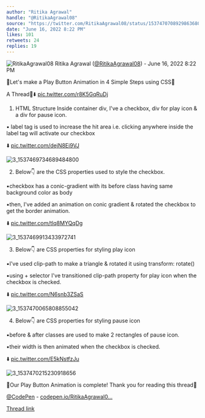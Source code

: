 ```yaml
---
author: "Ritika Agrawal"
handle: "@RitikaAgrawal08"
source: "https://twitter.com/RitikaAgrawal08/status/1537470708929863680"
date: "June 16, 2022 8:22 PM"
likes: 101
retweets: 24
replies: 19
---
```

![RitikaAgrawal08](https://pbs.twimg.com/profile_images/1536045260253515776/BNiSS_c1_normal.jpg)
Ritika Agrawal ([@RitikaAgrawal08](https://twitter.com/RitikaAgrawal08)) - June 16, 2022 8:22 PM

🔸Let's make a Play Button Animation in 4 Simple Steps using CSS🔸

A Thread🧵⬇️ [pic.twitter.com/r8K5GqRuDj](https://twitter.com/RitikaAgrawal08/status/1537470708929863680/video/1)

1. HTML Structure
Inside container div, I've a checkbox, div for play icon & a div for pause icon.

▪️ label tag is used to increase the hit area i.e. clicking anywhere inside the label tag will activate our checkbox

⬇️ [pic.twitter.com/dejN8Ei9VJ](https://twitter.com/RitikaAgrawal08/status/1537470715980500992/photo/1)

![3_1537469734689484800](https://pbs.twimg.com/media/FVYwk-0UsAANBVk.jpg)

2. Below👇 are the CSS properties used to style the checkbox.

▪️checkbox has a conic-gradient with its before class having same background color as body

▪️then, I've added an animation on conic gradient & rotated the checkbox to get the border animation. 

⬇️ [pic.twitter.com/tlq8MYQqDg](https://twitter.com/RitikaAgrawal08/status/1537470722703970304/photo/1)

![3_1537469913433972741](https://pbs.twimg.com/media/FVYwvYsVIAU4aOW.jpg)

3. Below👇 are CSS properties for styling play icon

▪️I've used clip-path to make a triangle & rotated it using transform: rotate()

▪️using + selector I've transitioned clip-path property for play icon when the checkbox is checked.

⬇️ [pic.twitter.com/N6snb3ZSaS](https://twitter.com/RitikaAgrawal08/status/1537470729590931457/photo/1)

![3_1537470065808855042](https://pbs.twimg.com/media/FVYw4QVVUAIbKBj.jpg)

4. Below👇 are CSS properties for styling pause icon

▪️before & after classes are used to make 2 rectangles of pause icon.

▪️their width is then animated when the checkbox is checked. 

⬇️ [pic.twitter.com/E5kNstfzJu](https://twitter.com/RitikaAgrawal08/status/1537470736402505729/photo/1)

![3_1537470215230918656](https://pbs.twimg.com/media/FVYxA8-VEAAZhBQ.jpg)

🔸Our Play Button Animation is complete! Thank you for reading this thread🔸

[@CodePen](https://twitter.com/CodePen) - [codepen.io/RitikaAgrawal0…](https://codepen.io/RitikaAgrawal08/full/eYGXQLz)

[Thread link](https://twitter.com/RitikaAgrawal08/status/1537470708929863680)
